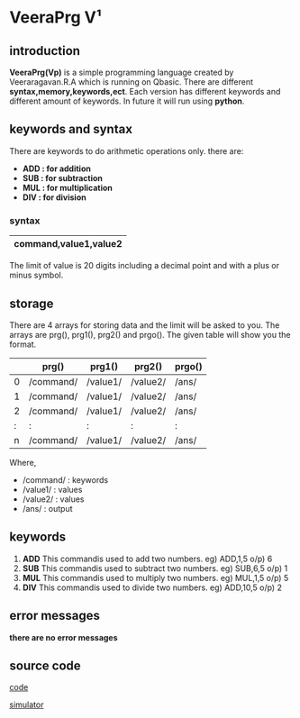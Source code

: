 # VeeraPrg V¹
## introduction 
__VeeraPrg(Vp)__ is a simple programming language created by Veeraragavan.R.A which is running on Qbasic. There are different **syntax,memory,keywords,ect**. Each version has different keywords and different amount of keywords. In future it will run using **python**.
## keywords and syntax 
There are keywords to do arithmetic operations only. there are:
  - **ADD : for addition**
  - **SUB : for subtraction**
  - **MUL : for multiplication**
  - **DIV : for division**
### syntax 
|**command,value1,value2**|
|---|

The limit of value is 20 digits including a decimal point and with a plus or minus symbol. 
## storage 
There are 4 arrays for storing data and the limit will be asked to you. The arrays are prg(), prg1(), prg2() and prgo(). The given table will show you the format.

| | prg()|prg1()|prg2()|prgo()|
|---|---|---|---|---|
|0|/command/|/value1/|/value2/|/ans/|
|1|/command/|/value1/|/value2/|/ans/|
|2|/command/|/value1/|/value2/|/ans/|
|:|:|:|:|:|
|n|/command/|/value1/|/value2/|/ans/|

Where,
  - /command/ : keywords 
  - /value1/ : values 
  - /value2/ : values 
  - /ans/ : output 

## keywords 
  1) **ADD**
    This commandis used to add two numbers.
      eg) ADD,1,5
      o/p) 6
  2) **SUB**
     This commandis used to subtract two numbers.
      eg) SUB,6,5
      o/p) 1
  3) **MUL**
     This commandis used to multiply two numbers.
      eg) MUL,1,5
      o/p) 5
  4) **DIV**
     This commandis used to divide two numbers.
      eg) ADD,10,5
      o/p) 2
     
## error messages
**there are no error messages**

## source code
  [code](https://github.com/veeracoder508/VeeraPrg/blob/main/VeeraPrb.bas)
  
[simulator](https://github.com/veeracoder508/VeeraPrg/blob/main/VEERAPRG_F.xlsx)

